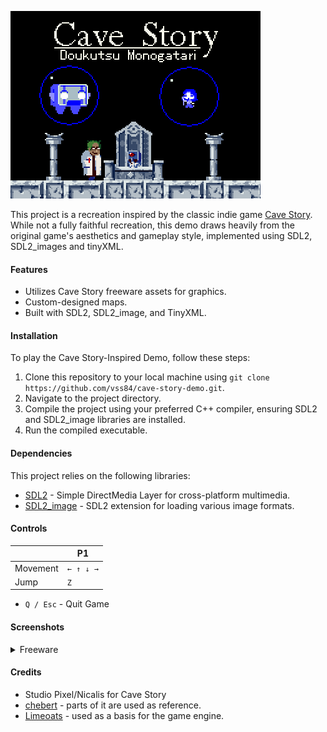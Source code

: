 ![cavestorydemo](./res/cavestorygithub.png)

This project is a recreation inspired by the classic indie game [Cave Story](https://en.wikipedia.org/wiki/Cave_Story). While not a fully faithful recreation, this demo draws heavily from the original game's aesthetics and gameplay style, implemented using SDL2, SDL2_images and tinyXML.


#### Features

- Utilizes Cave Story freeware assets for graphics.
- Custom-designed maps.
- Built with SDL2, SDL2_image, and TinyXML.


#### Installation 

To play the Cave Story-Inspired Demo, follow these steps:

1. Clone this repository to your local machine using `git clone https://github.com/vss84/cave-story-demo.git`.
2. Navigate to the project directory.
3. Compile the project using your preferred C++ compiler, ensuring SDL2 and SDL2_image libraries are installed.
4. Run the compiled executable.


#### Dependencies

This project relies on the following libraries:

- [SDL2](https://www.libsdl.org/) - Simple DirectMedia Layer for cross-platform multimedia.
- [SDL2_image](https://www.libsdl.org/projects/SDL_image/) - SDL2 extension for loading various image formats.


#### Controls

|                           | P1        |
| ------------------------- | --------- |
| Movement                  | `← ↑ ↓ →` |
| Jump                      | `Z`       |

- `Q / Esc` - Quit Game


#### Screenshots

<details>
<summary>Freeware</summary>

![Freeware 1](https://.png)

![Freeware 2](https://.png)

![Freeware 3](https://.png)

</details>


#### Credits

- Studio Pixel/Nicalis for Cave Story
- [chebert](https://github.com/chebert/cavestory-screencast) - parts of it are used as reference.
- [Limeoats](https://github.com/Limeoats/cavestory-development) - used as a basis for the game engine.